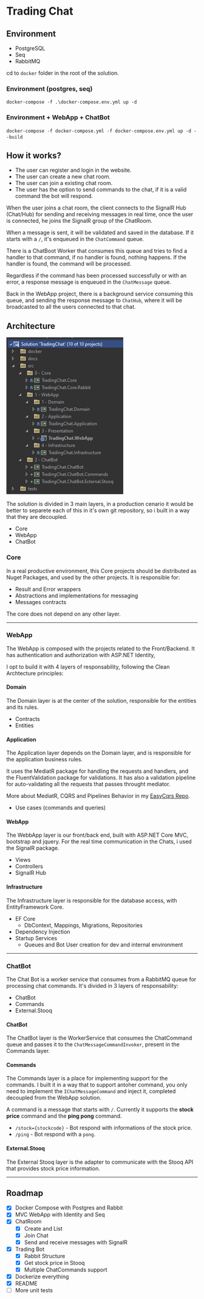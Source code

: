 # Trading Chat

## Environment

- PostgreSQL
- Seq
- RabbitMQ

cd to `docker` folder in the root of the solution. 

### Environment (postgres, seq)
```
docker-compose -f .\docker-compose.env.yml up -d
```

### Environment + WebApp + ChatBot

```
docker-compose -f docker-compose.yml -f docker-compose.env.yml up -d --build
```

## How it works?

- The user can register and login in the website.
- The user can create a new chat room.
- The user can join a existing chat room.
- The user has the option to send commands to the chat, if it is a valid command
the bot will respond.

When the user joins a chat room, the client connects to the SignalR Hub (Chat/Hub) for 
sending and receiving messages in real time, once the user is connected, he joins the SignalR group
of the ChatRoom.

When a message is sent, it will be validated and saved in the database. If it starts with a `/`,
it's enqueued in the `ChatCommand` queue.  

There is a ChatBoot Worker that consumes this queue and tries to find a handler to that command,
if no handler is found, nothing happens. If the handler is found, the command will be processed.

Regardless if the command has been processed successfully or with an error, a response message is 
enqueued in the `ChatMessage` queue.

Back in the WebApp project, there is a background service consuming this queue, and sending 
the response message to `ChatHub`, where it will be broadcasted to all the users connected to
that chat.

## Architecture

![Solution](./docs/solution.png)

The solution is divided in 3 main layers, in a production cenario it would be better 
to separete each of this in it's own git repository, so i built in a way that they are decoupled. 

- Core
- WebApp
- ChatBot

### Core

In a real productive environment, this Core projects should be distributed as Nuget Packages,
and used by the other projects. It is responsible for:

- Result and Error wrappers
- Abstractions and implementations for messaging
- Messages contracts

The core does not depend on any other layer.
___

### WebApp

The WebApp is composed with the projects related to the Front/Backend.
It has authentication and authorization with ASP.NET Identity,

I opt to build it with 4 layers of responsability, following the Clean Archtecture principles:

#### Domain

The Domain layer is at the center of the solution, responsible for the entities and its rules.

- Contracts
- Entities

#### Application

The Application layer depends on the Domain layer, and is responsible for the application
business rules.

It uses the MediatR package for handling the requests and handlers, and the FluentValidation package
for validations. It has also a validation pipeline for auto-validating all the requests that passes
throught mediator.

More about MediatR, CQRS and Pipelines Behavior in my [EasyCqrs Repo](https://github.com/tuliopaim/EasyCqrs).

- Use cases (commands and queries)

#### WebApp

The WebbApp layer is our front/back end, built with ASP.NET Core MVC, bootstrap and jquery.
For the real time communication in the Chats, i used the SignalR package.

- Views
- Controllers
- SignalR Hub

#### Infrastructure

The Infrastructure layer is responsible for the database access, with EntityFramework Core. 

- EF Core 
	- DbContext, Mappings, Migrations, Repositories
- Dependency Injection
- Startup Services 
	- Queues and Bot User creation for dev and internal environment

___

### ChatBot

The Chat Bot is a worker service that consumes from a RabbitMQ queue for processing chat commands.
It's divided in 3 layers of responsability:

- ChatBot
- Commands
- External.Stooq

#### ChatBot

The ChatBot layer is the WorkerService that consumes the ChatCommand queue and passes it to the 
`ChatMessageCommandInvoker`, present in the Commands layer.

#### Commands

The Commands layer is a place for implementing support for the commands. I built it in a way that
to support antoher command, you only need to implement the `IChatMessageCommand` and inject it, 
completed decoupled from the WebApp solution.

A command is a message that starts with `/`.
Currently it supports the **stock price** command and the **ping pong** command.

- `/stock={stockcode}` - Bot respond with informations of the stock price.
- `/ping` - Bot respond with a `pong`.

#### External.Stooq

The External Stooq layer is the adapter to communicate with the Stooq API that provides stock
price information.

___

## Roadmap

- [x] Docker Compose with Postgres and Rabbit
- [x] MVC WebApp with Identity and Seq
- [x] ChatRoom
	- [x] Create and List
	- [x] Join Chat
	- [x] Send and receive messages with SignalR
- [x] Trading Bot
	- [x] Rabbit Structure
	- [x] Get stock price in Stooq 
	- [x] Multiple ChatCommands support
- [x] Dockerize everything
- [x] README
- [ ] More unit tests
